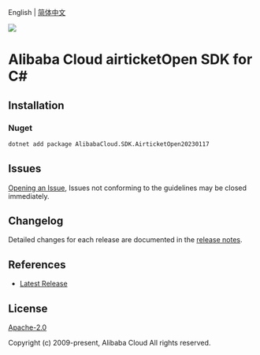 English | [简体中文](README-CN.md)

![](https://aliyunsdk-pages.alicdn.com/icons/AlibabaCloud.svg)

# Alibaba Cloud airticketOpen SDK for C#

## Installation

### Nuget

```bash
dotnet add package AlibabaCloud.SDK.AirticketOpen20230117
```

## Issues

[Opening an Issue](https://github.com/aliyun/alibabacloud-csharp-sdk/issues/new), Issues not conforming to the guidelines may be closed immediately.

## Changelog

Detailed changes for each release are documented in the [release notes](./ChangeLog.md).

## References

* [Latest Release](https://github.com/aliyun/alibabacloud-csharp-sdk/)

## License

[Apache-2.0](http://www.apache.org/licenses/LICENSE-2.0)

Copyright (c) 2009-present, Alibaba Cloud All rights reserved.
